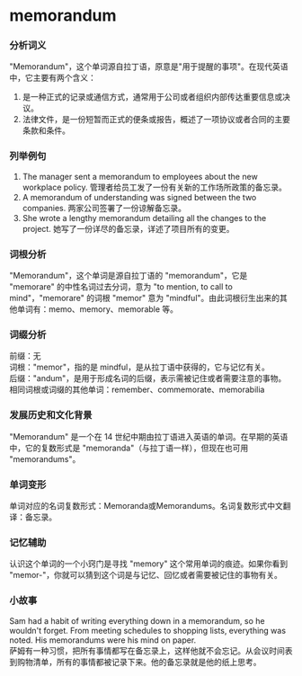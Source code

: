 # memorandum

### 分析词义

  

"Memorandum"，这个单词源自拉丁语，原意是"用于提醒的事项"。在现代英语中，它主要有两个含义：

  

1.  是一种正式的记录或通信方式，通常用于公司或者组织内部传达重要信息或决议。
2.  法律文件，是一份短暂而正式的便条或报告，概述了一项协议或者合同的主要条款和条件。

  

### 列举例句

  

1.  The manager sent a memorandum to employees about the new workplace policy. 管理者给员工发了一份有关新的工作场所政策的备忘录。
2.  A memorandum of understanding was signed between the two companies. 两家公司签署了一份谅解备忘录。
3.  She wrote a lengthy memorandum detailing all the changes to the project. 她写了一份详尽的备忘录，详述了项目所有的变更。

  

### 词根分析

  

"Memorandum"，这个单词是源自拉丁语的 "memorandum"，它是 "memorare" 的中性名词过去分词，意为 "to mention, to call to mind"，"memorare" 的词根 "memor" 意为 "mindful"。由此词根衍生出来的其他单词有：memo、memory、memorable 等。

  

### 词缀分析

  

前缀：无  
词根："memor"，指的是 mindful，是从拉丁语中获得的，它与记忆有关。  
后缀："andum"，是用于形成名词的后缀，表示需被记住或者需要注意的事物。  
相同词根或词缀的其他单词：remember、commemorate、memorabilia

  

### 发展历史和文化背景

  

"Memorandum" 是一个在 14 世纪中期由拉丁语进入英语的单词。在早期的英语中，它的复数形式是 "memoranda"（与拉丁语一样），但现在也可用 "memorandums"。

  

### 单词变形

  

单词对应的名词复数形式：Memoranda或Memorandums。名词复数形式中文翻译：备忘录。

  

### 记忆辅助

  

认识这个单词的一个小窍门是寻找 "memory" 这个常用单词的痕迹。如果你看到 "memor-"，你就可以猜到这个词是与记忆、回忆或者需要被记住的事物有关。

  

### 小故事

  

Sam had a habit of writing everything down in a memorandum, so he wouldn't forget. From meeting schedules to shopping lists, everything was noted. His memorandums were his mind on paper.  
萨姆有一种习惯，把所有事情都写在备忘录上，这样他就不会忘记。从会议时间表到购物清单，所有的事情都被记录下来。他的备忘录就是他的纸上思考。
